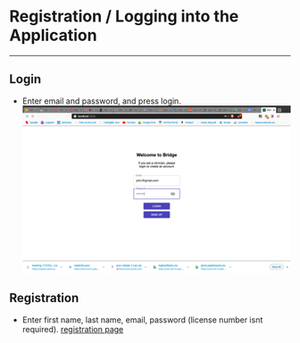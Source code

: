 # Registration / Logging into the Application

---

## Login

- Enter email and password, and press login.
![login page](./images/login.png "Login page")

## Registration

- Enter first name, last name, email, password (license number isnt required).
  [registration page](./images/registration.png "Registration page")
